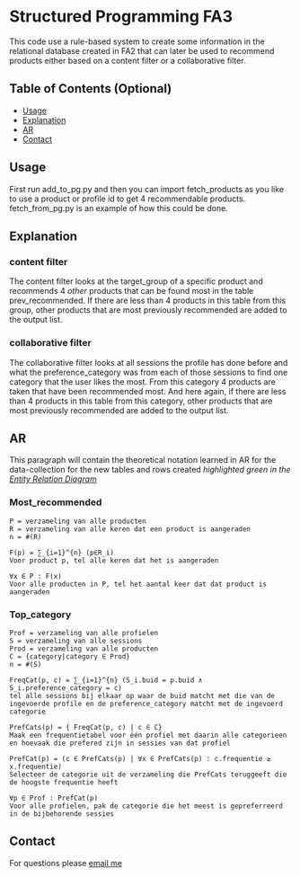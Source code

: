 # Structured Programming FA3

This code use a rule-based system to create some information in the relational database created in FA2 that can later be used to recommend products either based on a content filter or a collaborative filter.

## Table of Contents (Optional)

- [Usage](#usage)
- [Explanation](#explanation)
- [AR](#ar)
- [Contact](#contact)

## Usage

First run add_to_pg.py and then you can import fetch_products as you like to use a product or profile id to get 4 recommendable products. fetch_from_pg.py is an example of how this could be done.

## Explanation

### content filter
The content filter looks at the target_group of a specific product and recommends 4 *other* products that can be found most in the table prev_recommended. If there are less than 4 products in this table from this group, other products that are most previously recommended are added to the output list.

### collaborative filter
The collaborative filter looks at all sessions the profile has done before and what the preference_category was from each of those sessions to find one category that the user likes the most. From this category 4 products are taken that have been recommended most. And here again, if there are less than 4 products in this table from this category, other products that are most previously recommended are added to the output list.

## AR

This paragraph will contain the theoretical notation learned in AR for the data-collection for the new tables and rows created *highlighted green in the [Entity Relation Diagram](./ERD.png)*

### Most_recommended

```
P = verzameling van alle producten
R = verzameling van alle keren dat een product is aangeraden
n = #(R)

F(p) = ∑_{i=1}^{n} (p∈R_i)
Voor product p, tel alle keren dat het is aangeraden

∀x ∈ P : F(x)
Voor alle producten in P, tel het aantal keer dat dat product is aangeraden
```

### Top_category

```
Prof = verzameling van alle profielen
S = verzameling van alle sessions
Prod = verzameling van alle producten
C = {category|category ∈ Prod}
n = #(S)

FreqCat(p, c) = ∑_{i=1}^{n} (S_i.buid = p.buid ∧ S_i.preference_category = c)
tel alle sessions bij elkaar op waar de buid matcht met die van de ingevoerde profile en de preference_category matcht met de ingevoerd categorie

PrefCats(p) = { FreqCat(p, c) | c ∈ C}
Maak een frequentietabel voor één profiel met daarin alle categorieen en hoevaak die prefered zijn in sessies van dat profiel

PrefCat(p) = (c ∈ PrefCats(p) | ∀x ∈ PrefCats(p) : c.frequentie ≥ x.frequentie)
Selecteer de categorie uit de verzameling die PrefCats teruggeeft die de hoogste frequentie heeft

∀p ∈ Prof : PrefCat(p)
Voor alle profielen, pak de categorie die het meest is gepreferreerd in de bijbehorende sessies
```


## Contact

For questions please [email me](mailto:pepijn.devue@student.hu.nl)

